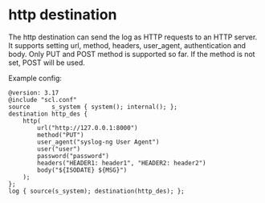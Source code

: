 http destination
================

The http destination can send the log as HTTP requests to an HTTP server.
It supports setting url, method, headers, user\_agent, authentication
and body. Only PUT and POST method is supported so far. If the method is
not set, POST will be used.

Example config:

```
@version: 3.17
@include "scl.conf"
source      s_system { system(); internal(); };
destination http_des {
    http(
        url("http://127.0.0.1:8000")
        method("PUT")
        user_agent("syslog-ng User Agent")
        user("user")
        password("password")
        headers("HEADER1: header1", "HEADER2: header2")
        body("${ISODATE} ${MSG}")
    );
};
log { source(s_system); destination(http_des); };
```
